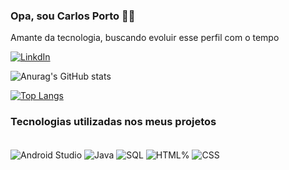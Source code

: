### Opa, sou Carlos Porto 🤙🏿

Amante da tecnologia, buscando evoluir esse perfil com o tempo

[![LinkdIn](https://img.shields.io/badge/LinkedIn-0077B5?style=for-the-badge&logo=linkedin&logoColor=white)](https:///linkedin.com/in/devsporto)

![Anurag's GitHub stats](https://github-readme-stats.vercel.app/api?username=devsporto&show_icons=true&theme=dracula)

[![Top Langs](https://github-readme-stats.vercel.app/api/top-langs/?username=devsporto&layout=compact)](https://github.com/anuraghazra/github-readme-stats)

### Tecnologias utilizadas nos meus projetos

<div style = "display: inline_block"><br/>
    <img align ="center"n alt="Android Studio" src="https://img.shields.io/badge/Android-3DDC84?style=for-the-badge&logo=android&logoColor=white"/>
        <img align ="center"n alt="Java" src="https://img.shields.io/badge/Java-ED8B00?style=for-the-badge&logo=openjdk&logoColor=white"/>
            <img align ="center"n alt="SQL" src="https://img.shields.io/badge/MySQL-00000F?style=for-the-badge&logo=mysql&logoColor=white"/>
                <img align ="center"n alt="HTML%" src="https://img.shields.io/badge/HTML5-E34F26?style=for-the-badge&logo=html5&logoColor=white"/>
                    <img align ="center"n alt="CSS" src="https://img.shields.io/badge/CSS3-1572B6?style=for-the-badge&logo=css3&logoColor=white"/>
</div>

</br>


